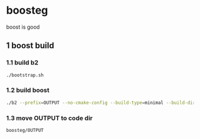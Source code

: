 # boosteg

boost is good

## 1 boost build

### 1.1 build b2

```bash
./bootstrap.sh
```

### 1.2 build boost

```bash
./b2 --prefix=OUTPUT --no-cmake-config --build-type=minimal --build-dir=BUILD -q install
```

### 1.3 move OUTPUT to code dir

```bash
boosteg/OUTPUT
```

